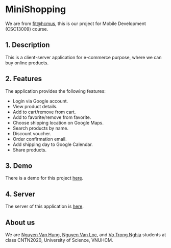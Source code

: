 # MiniShopping
We are from [fit@hcmus](https://www.fit.hcmus.edu.vn/vn/), this is our project for Mobile Development (CSC13009) course.  

## 1. Description
This is a client-server application for e-commerce purpose, where we can buy online products.  

## 2. Features
The application provides the following features:
<ul>
<li>Login via Google account.</li>
<li>View product details.</li>
<li>Add to cart/remove from cart.</li>
<li>Add to favorite/remove from favorite.</li>
<li>Choose shipping location on Google Maps.</li>
<li>Search products by name.</li>
<li>Discount voucher.</li>
<li>Order confirmation email.</li>
<li>Add shipping day to Google Calendar.</li>
<li>Share products.</li>
</ul>  

## 3. Demo
There is a demo for this project <a href="https://youtu.be/DdSSEbHLupY">here</a>.  

## 4. Server
The server of this application is [here](https://github.com/hungt1/MiniShoppingServer).

## About us
We are [Nguyen Van Hung](https://github.com/hungt1), [Nguyen Van Loc](https://github.com/vanloc1808), and [Vo Trong Nghia](https://github.com/mekanican) students at class CNTN2020, University of Science, VNUHCM.
